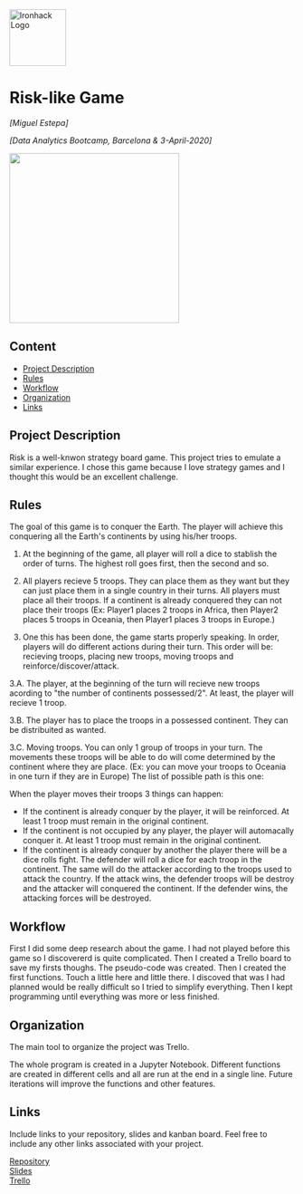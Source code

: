 <img src="https://bit.ly/2VnXWr2" alt="Ironhack Logo" width="100"/>

# Risk-like Game
*[Miguel Estepa]*

*[Data Analytics Bootcamp, Barcelona & 3-April-2020]*


<img src="https://images-na.ssl-images-amazon.com/images/I/71r4QhHAqtL._AC_SL1024_.jpg" width="300"/>


## Content
- [Project Description](#project-description)
- [Rules](#rules)
- [Workflow](#workflow)
- [Organization](#organization)
- [Links](#links)

## Project Description
Risk is a well-knwon strategy board game. This project tries to emulate a similar experience. 
I chose this game because I love strategy games and I thought this would be an excellent challenge.

## Rules
The goal of this game is to conquer the Earth. 
The player will achieve this conquering all the Earth's continents by using his/her troops.

1. At the beginning of the game, all player will roll a dice to stablish the order of turns. 
The highest roll goes first, then the second and so.

2. All players recieve 5 troops. They can place them as they want but they can just place them in a single country in their turns. 
All players must place all their troops. If a continent is already conquered they can not place their troops
(Ex: Player1 places 2 troops in Africa, then Player2 places 5 troops in Oceania, then Player1 places 3 troops in Europe.)

3. One this has been done, the game starts properly speaking. In order, players will do different actions during their turn. 
This order will be: recieving troops, placing new troops, moving troops and reinforce/discover/attack.

3.A. The player, at the beginning of the turn will recieve new troops acording to "the number of continents possessed/2". 
At least, the player will recieve 1 troop.

3.B. The player has to place the troops in a possessed continent. They can be distribuited as wanted.

3.C. Moving troops. You can only 1 group of troops in your turn. 
The movements these troops will be able to do will come determined by the continent where they are place.
(Ex: you can move your troops to Oceania in one turn if they are in Europe)
The list of possible path is this one:


When the player moves their troops 3 things can happen:
- If the continent is already conquer by the player, it will be reinforced. At least 1 troop must remain in the original continent.
- If the continent is not occupied by any player, the player will automacally conquer it. At least 1 troop must remain in the original continent.
- If the continent is already conquer by another the player there will be a dice rolls fight. The defender will roll a dice for each troop in the continent. 
  The same will do the attacker according to the troops used to attack the country. 
  If the attack wins, the defender troops will be destroy and the attacker will conquered the continent.
  If the defender wins, the attacking forces will be destroyed.

## Workflow

First I did some deep research about the game. I had not played before this game so I discovererd is quite complicated.
Then I created a Trello board to save my firsts thoughs.
The pseudo-code was created.
Then I created the first functions. Touch a little here and little there.
I discoved that was I had planned would be really difficult so I tried to simplify everything.
Then I kept programming until everything was more or less finished.


## Organization
The main tool to organize the project was Trello.

The whole program is created in a Jupyter Notebook. Different functions are created in different cells and all are run at the end in a single line.
Future iterations will improve the functions and other features.

## Links
Include links to your repository, slides and kanban board. Feel free to include any other links associated with your project.

[Repository](https://github.com/miguestepa/Project-Week-1-Build-Your-Own-Game)  
[Slides](https://slides.com/)  
[Trello](https://trello.com/b/R1gsNu8W/ironhack-project-week1)  
